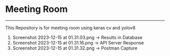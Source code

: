 # Meeting Room
---
This Repository is for meeting room using keras cv and yolov8

1. Screenshot 2023-12-15 at 01.31.03.png -> Results in Database
2. Screenshot 2023-12-15 at 01.31.16.png -> API Server Response
3. Screenshot 2023-12-15 at 01.31.32.png -> Postman Capture
